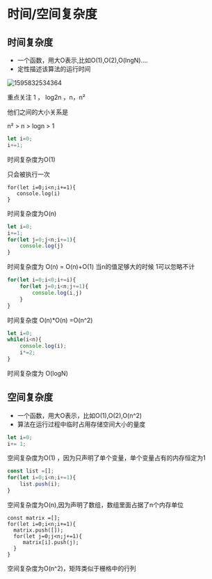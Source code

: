 # 时间/空间复杂度

## 时间复杂度

+ 一个函数，用大O表示,比如O(1),O(2),O(lngN)....
+ 定性描述该算法的运行时间

![1595832534364](C:\Users\刘如刚\AppData\Roaming\Typora\typora-user-images\1595832534364.png)

重点关注 1 ， log2n ，n，n²

他们之间的大小关系是

n²  >  n >  logn > 1

```javascript
let i=0;
i+=1;
```

时间复杂度为O(1)

只会被执行一次

```javas
for(let i=0;i<n;i+=1){
   console.log(i)
}
```

时间复杂度为O(n)

```javascript
let i=0;
i+=1;
for(let j=0;j<n;i+=1){
    console.log(j)
}
```

时间复杂度为 O(n) = O(n)+O(1)  当n的值足够大的时候 1可以忽略不计

```javascript
for(let i=0;i<0;i+=i){
    for(let j=0;i<n;j+=1){
        console.log(i,j)
    }
}
```

时间复杂度 O(n)*O(n) =O(n^2)

```javascript
let i=0;
while(i<n){
    console.log(i);
    i*=2;
}
```

时间复杂度为 O(logN)

## 空间复杂度

+ 一个函数，用大O表示，比如O(1),O(2),O(n^2)
+ 算法在运行过程中临时占用存储空间大小的量度

```javascript
let i=0;
i+= 1;
```

空间复杂度为O(1) ，因为只声明了单个变量，单个变量占有的内存恒定为1

```javascript
const list =[];
for(let i=0;i<n;i+=1){
    list.push(i);
}
```

空间复杂度为O(n),因为声明了数组，数组里面占据了n个内存单位

```javas
const matrix =[];
for(let i=0;i<n;i+=1){
  matrix.push([]);
  for(let j=0;j<n;j+=1){
     matrix[i].push(j);
  }
}
```

空间复杂度为O(n^2)，矩阵类似于栅格中的行列 